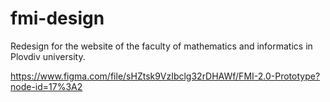 # fmi-design

Redesign for the website of the faculty of mathematics and informatics in Plovdiv university. 

https://www.figma.com/file/sHZtsk9VzIbclg32rDHAWf/FMI-2.0-Prototype?node-id=17%3A2

